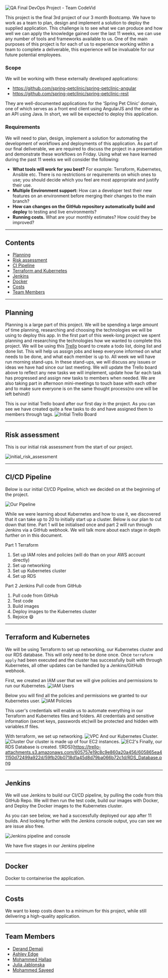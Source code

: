 ![QA Final DevOps Project - Team CodeVid](https://trello-attachments.s3.amazonaws.com/605757e19c8c9e860a20a456/605865ea41150d72499a922d/0412b57a001b10733813c3494d594a77/Header.png)

This project is the final 3rd project of our 3 month Bootcamp. We have to work as a team to plan, design and implement a solution to deploy the supplied application. This challenge is to see what we can produce and how well we can apply the knowledge gained over the last 11 weeks, we can use any number of tools and frameworks available to us. One of the main purposes of this project is for each of us to experience working within a team to complete a deliverable, this experience will be invaluable for our future potential employees.

### **Scope**

We will be working with these externally developed applications:
- https://github.com/spring-petclinic/spring-petclinic-angular
- https://github.com/spring-petclinic/spring-petclinic-rest

They are well-documented applications for the ‘Spring Pet Clinic’ domain, one of which serves as a front end client using AngularJS and the other as an API using Java. In short, we will be expected to deploy this application.

### **Requirements**

We will need to plan, design, implement a solution for automating the development of workflows and deployments of this application. As part of our final deliverable, we are required to discuss the project in a presentation and demonstrate these workflows on Friday. Using what we have learned during the past 11 weeks we will consider the following:

- **What tools will work for you best?** For example: Terraform, Kubernetes, Ansible etc. There is no restrictions or requirements on which ones to use; you should decide which you feel are most appropriate and justify their use.
- **Multiple Environment support:** How can a developer test their new features on an environment before merging their changes to the main branch?
- **How can changes on the GitHub repository automatically build and deploy** to testing and live environments?
- **Running costs.** What are your monthly estimates? How could they be improved?

<!-- 1. **Management:**
    - Daily Sprints —> stand-ups and Trello Board
    - Decide what tools to use for what purpose 
    - Design a CI/CD pipeline with the chosen tools
    - Consider how the price will affect the CI/CD pipeline —> running costs
    - Will it have multiple environment support?
    - How will we integrate webhooks to work with GitHub?
    - How will we implement testing?
2. **Code:**
    - Use the tools practised; Terraform, Ansible, Kubernetes...etc
    - Deploy Kubernetes Cluster in Cloud, using Terraform
    - Have all microservices contained using Docker
    - Use configuration software to automate containerisation and deployment
    - Use Deployment software to develop a CI/CD pipeline including built, test and deploy stages
    - Use a Cloud provider
3. **Documentation:**
    - Specification for the project
    - Project Planning and Initial Management
    - Risk Assessment
    - CI/CD pipeline
    - Cloud Infrastructure
    - Project management final
    - Sprint Retrospective
4. **Presentation:**
    - What you did and why
    - Demo of the project
    - Explanation for each CI/CD component
    - Explanation for choices and price for real deployment in the field
    - Sprint Retrospective and Project management
    - Additional Info -->

***
## **Contents**
* [Planning](#Planning)
* [Risk assessment](#Risk_assessment)
* [CI Pipeline](#CI_Pipeline)
* [Terraform and Kubernetes](#Terraform_and_Kubernetes)
* [Jenkins](#Jenkins)
* [Docker](#Docker)
* [Costs](#Costs)
* [Team Members](#Team_Members)

***
## **Planning**

Planning is a large part of this project. We will be spending a large amount of time planning, researching and choosing the technologies we will be using to deploy this app. In the first part of this week-long project we spent planning and researching the technologies how we wanted to complete this project. We will be using this [Trello](https://trello.com/b/RNcvphoe/codevid-final-project) board to create a todo list, doing list and done list. This will help us assign jobs and keep everyone informed on what needs to be done, and what each member is up to. All week we will have run morning stand-ups. In these stand-ups, we will discuss any issues or ideas we have had since our last meeting. We will update the Trello board above to reflect any new tasks we will implement, update how far each task has progressed and assign new tasks to members when needed. We are also taking part in afternoon mini-meetings to touch base with each other and to make sure everyone is on the same thought process(no one will be left behind!)

This is our initial Trello board after our first day in the project. As you can see we have created quite a few tasks to do and have assigned them to members through tags.
![Initial Trello Board](https://trello-attachments.s3.amazonaws.com/605757e19c8c9e860a20a456/605865ea41150d72499a922d/aa78bcb586afb161fdf2ae47b8ea3a82/Initial_Trello_Board.png)


***
## **Risk assessment**

This is our initial risk assessment from the start of our project.

![initial_risk_assessment](https://trello-attachments.s3.amazonaws.com/605757e19c8c9e860a20a456/605865ea41150d72499a922d/3d495ce0c66ed7fa52472331fbdaea6d/Initial_risk_assesment.png)

***
## **CI/CD Pipeline**

Below is our initial CI/CD Pipeline, which we decided on at the beginning of the project.

![Our Pipeline](https://trello-attachments.s3.amazonaws.com/605757e19c8c9e860a20a456/605865ea41150d72499a922d/92623ad4d78d7356357b905b20e2a75a/CI_CD_Pipeline.png)

While we were learning about Kubernetes and how to use it, we discovered that it can take up to 20 to initially start up a cluster. Below is our plan to cut down that time. Part 1 will be initialised once and part 2 will run through Jenkins via a GitHub webhook. We will talk more about each stage in depth further on in this document.

Part 1 Terraform
1. Set up IAM roles and policies (will do than on your AWS account directly)
2. Set up networking
3. Set up Kubernetes cluster
4. Set up RDS

Part 2 Jenkins Pull code from GitHub
1. Pull code from GitHub
2. Test code
3. Build images
4. Deploy images to the Kubernetes cluster
5. Rejoice :smile:

***
## **Terraform and Kubernetes**
 We will be using Terraform to set up networking, our Kubernetes cluster and our RDS database. This will only need to be done once. Once `terraform apply` had been executed and the cluster has successfully built with through Kubernetes, all other updates can be handled by a Jenkins/GitHub webhook.

First, we created an IAM user that we will give policies and permissions to run our Kubernetes.
![IAM Users](https://trello-attachments.s3.amazonaws.com/605757e19c8c9e860a20a456/605865ea41150d72499a922d/d32ec05c8a2623ce33ad029c56390e31/IAM_Users.png)

Below you will find all the policies and permissions we granted to our Kubernetes user.
![IAM Policies](https://trello-attachments.s3.amazonaws.com/605757e19c8c9e860a20a456/605865ea41150d72499a922d/d589c035a5ec44d036130527b41387ed/IAM_Policies_permissions.png)

This user's credentials will enable us to automate everything in our Terraform and Kubernetes files and folders. All credentials and sensitive information (secret keys, passwords etc)will be protected and hidden with variables.tf files.

With terraform, we set up networking.
![VPC](https://trello-attachments.s3.amazonaws.com/605757e19c8c9e860a20a456/605865ea41150d72499a922d/17e2ac118da3bfe3f7b062a04cad6d0c/VPC.png)
And our Kubernetes Cluster.
![Cluster](https://trello-attachments.s3.amazonaws.com/605757e19c8c9e860a20a456/605865ea41150d72499a922d/1c03d6de132cb5f6d160b282ac763add/Clusters.png)
Our cluster is made up of four EC2 instances.
![EC2's](https://trello-attachments.s3.amazonaws.com/605757e19c8c9e860a20a456/605865ea41150d72499a922d/d726491d9c29ad5fb72d20d27938981b/Instances.png)
Finally, our RDS Database is created.
![RDS](https://trello-attachments.s3.amazonaws.com/605757e19c8c9e860a20a456/605865ea41150d72499a922d/59fb20b0718d1a45d8d79ba066b72c1d/RDS_Database.png

***
## **Jenkins**

We will use Jenkins to build our CI/CD pipeline, by pulling the code from this GitHub Repo. We will then run the test code, build our images with Docker, and Deploy the Docker images to the Kubernetes cluster.

As you can see below, we had a successfully deployed our app after 11 builds. And looking further with the Jenkins console output, you can see we are issue also free.

![Jenkins pipeline and console](https://trello-attachments.s3.amazonaws.com/605757e19c8c9e860a20a456/605865ea41150d72499a922d/5c859459a33274a19817dc201aae5e4b/Jenkins.png)

We have five stages in our Jenkins pipeline

***
## **Docker**

Docker to containerise the application.

***
## **Costs**

We want to keep costs down to a minimum for this project, while still delivering a high-quality application.

***
## **Team Members**

- [Derand Demaji](https://github.com/DerandStudent)
- [Ashley Edge](https://github.com/Ashley-Edge)
- [Mohammed Hallaq](https://github.com/mhallaq)
- [Julia Jablonska](https://github.com/stegojulia)
- [Mohammed Sayeed](https://github.com/abusyd1)